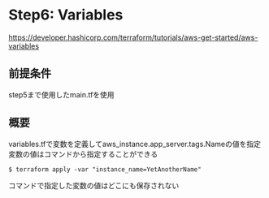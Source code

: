 # Step6: Variables
https://developer.hashicorp.com/terraform/tutorials/aws-get-started/aws-variables

## 前提条件
step5まで使用したmain.tfを使用

## 概要
variables.tfで変数を定義してaws_instance.app_server.tags.Nameの値を指定
変数の値はコマンドから指定することができる
```
$ terraform apply -var "instance_name=YetAnotherName"
```
コマンドで指定した変数の値はどこにも保存されない

